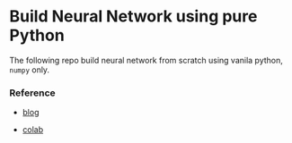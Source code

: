 # Build Neural Network using pure Python

The following repo build neural network from scratch using vanila python, `numpy` only.


### Reference

- [blog](https://eisenjulian.github.io/deep-learning-in-100-lines/)

- [colab](https://colab.research.google.com/github/eisenjulian/slides/blob/master/NN_from_scratch/notebook.ipynb#scrollTo=06eP8TXJfvmP)


